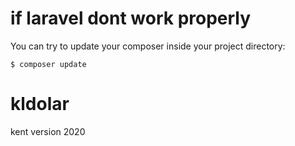 # if laravel dont work properly
You can try to update your composer inside your project directory:

```
$ composer update
```


# kldolar
kent version 2020

